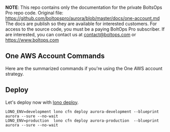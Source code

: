 <!-- note marker start -->
**NOTE**: This repo contains only the documentation for the private BoltsOps Pro repo code.
Original file: https://github.com/boltopspro/aurora/blob/master/docs/one-account.md
The docs are publish so they are available for interested customers.
For access to the source code, you must be a paying BoltOps Pro subscriber.
If are interested, you can contact us at contact@boltops.com or https://www.boltops.com

<!-- note marker end -->

## One AWS Account Commands

Here are the summarized commands if you're using the One AWS account strategy.

## Deploy

Let's deploy now with [lono deploy](https://lono.cloud/reference/lono-cfn-deploy/).

    LONO_ENV=development lono cfn deploy aurora-development --blueprint aurora --sure --no-wait
    LONO_ENV=production  lono cfn deploy aurora-production  --blueprint aurora --sure --no-wait
